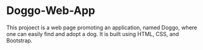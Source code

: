 # Doggo-Web-App
This projoect is a web page promoting an application, named Doggo, where one can easily find and adopt a dog. It is built using HTML, CSS, and Bootstrap.
